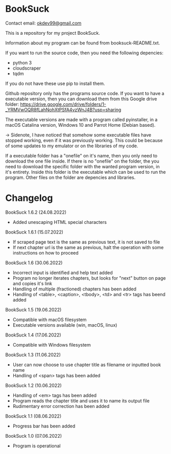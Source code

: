 # BookSuck
Contact email: okdev99@gmail.com

This is a repository for my project BookSuck.

Information about my program can be found from booksuck-README.txt.

If you want to run the source code, then you need the following depencies:
- python 3
- cloudscraper
- tqdm

If you do not have these use pip to install them.

Github repository only has the programs source code. If you want to have a executable version, then you can download them from this Google drive folder: https://drive.google.com/drive/folders/1-_YRMVwOQR8fLahNohXtPSfA4vzWnJ4B?usp=sharing

The executable versions are made with a program called pyinstaller, in a macOS Catalina version, Windows 10 and Parrot Home (Debian based).

-> Sidenote, I have noticed that somehow some executable files have stopped working, even if it was previously working. This could be because of some updates to my emulator or on the libraries of my code.

If a executable folder has a "onefile" on it's name, then you only need to download the one file inside. If there is no "onefile" on the folder, the you need to download the specific folder with the wanted program version, in it's entirety. Inside this folder is the executable which can be used to run the program. Other files on the folder are depencies and libraries.


# Changelog

BookSuck 1.6.2 (24.08.2022)
- Added unescaping HTML special characters

BookSuck 1.6.1 (15.07.2022)
- If scraped page text is the same as previous text, it is not saved to file
- If next chapter url is the same as previous, halt the operation with some instructions on how to proceed

BookSuck 1.6 (30.06.2022)
- Incorrect input is identified and help text added
- Program no longer iterates chapters, but looks for "next" button on page and copies it's link
- Handling of multiple (fractioned) chapters has been added
- Handling of \<table\>, \<caption\>, \<tbody\>, \<td\> and \<tr\> tags has beend added

BookSuck 1.5 (19.06.2022)
- Compatible with macOS filesystem
- Executable versions available (win, macOS, linux)

BookSuck 1.4 (17.06.2022)
- Compatible with Windows filesystem

BookSuck 1.3 (11.06.2022)
- User can now choose to use chapter title as filename or inputted book name
- Handling of \<span\> tags has been added

BookSuck 1.2 (10.06.2022)
- Handling of \<em\> tags has been added
- Program reads the chapter title and uses it to name its output file
- Rudimentary error correction has been added

BookSuck 1.1 (08.06.2022)
- Progress bar has been added

BookSuck 1.0 (07.06.2022)
- Program is operational

